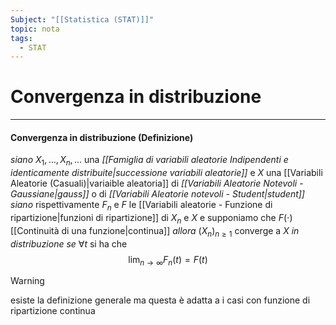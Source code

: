 ```yaml
---
Subject: "[[Statistica (STAT)]]"
topic: nota
tags:
  - STAT
---
```

# Convergenza in distribuzione
---
#### Convergenza in distribuzione (Definizione)
_siano_ $X_{1},\dots, X_{n},\dots$ una _[[Famiglia di variabili aleatorie Indipendenti e identicamente distribuite|successione variabili aleatorie]]_  e $X$ una [[Variabili Aleatorie (Casuali)|variaible aleatoria]]  di _[[Variabili Aleatorie Notevoli - Gaussiane|gauss]]_ o di _[[Variabili Aleatorie notevoli - Student|student]]_
_siano_ rispettivamente $F_{n}$ e $F$ le [[Variabili aleatorie - Funzione di ripartizione|funzioni di ripartizione]] di $X_{n}$ e $X$ e supponiamo che $F(\cdot)$ [[Continuità di una funzione|continua]] 
_allora_ $(X_{n})_{n\geq 1}$ converge a $X$ _in distribuzione_ 
_se_ $\forall t$ si ha che $$\lim_{ n \to \infty }F_{n}(t)=F(t) $$ 
> [!warning]
> esiste la definizione generale ma questa è adatta a i casi con funzione di ripartizione continua